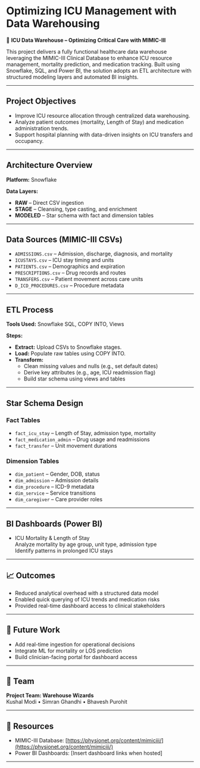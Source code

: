# Optimizing ICU Management with Data Warehousing

🏥 **ICU Data Warehouse – Optimizing Critical Care with MIMIC-III**

This project delivers a fully functional healthcare data warehouse leveraging the MIMIC-III Clinical Database to enhance ICU resource management, mortality prediction, and medication tracking. Built using Snowflake, SQL, and Power BI, the solution adopts an ETL architecture with structured modeling layers and automated BI insights.

---

## Project Objectives

- Improve ICU resource allocation through centralized data warehousing.
- Analyze patient outcomes (mortality, Length of Stay) and medication administration trends.
- Support hospital planning with data-driven insights on ICU transfers and occupancy.

---

## Architecture Overview

**Platform:** Snowflake

**Data Layers:**

- **RAW** – Direct CSV ingestion  
- **STAGE** – Cleansing, type casting, and enrichment  
- **MODELED** – Star schema with fact and dimension tables  

---

## Data Sources (MIMIC-III CSVs)

- `ADMISSIONS.csv` – Admission, discharge, diagnosis, and mortality  
- `ICUSTAYS.csv` – ICU stay timing and units  
- `PATIENTS.csv` – Demographics and expiration  
- `PRESCRIPTIONS.csv` – Drug records and routes  
- `TRANSFERS.csv` – Patient movement across care units  
- `D_ICD_PROCEDURES.csv` – Procedure metadata  

---

## ETL Process

**Tools Used:** Snowflake SQL, COPY INTO, Views

**Steps:**

- **Extract:** Upload CSVs to Snowflake stages.  
- **Load:** Populate raw tables using COPY INTO.  
- **Transform:**  
  - Clean missing values and nulls (e.g., set default dates)  
  - Derive key attributes (e.g., age, ICU readmission flag)  
  - Build star schema using views and tables  

---

## Star Schema Design

### Fact Tables

- `fact_icu_stay` – Length of Stay, admission type, mortality  
- `fact_medication_admin` – Drug usage and readmissions  
- `fact_transfer` – Unit movement durations  

### Dimension Tables

- `dim_patient` – Gender, DOB, status  
- `dim_admission` – Admission details  
- `dim_procedure` – ICD-9 metadata  
- `dim_service` – Service transitions  
- `dim_caregiver` – Care provider roles  

---

## BI Dashboards (Power BI)

- ICU Mortality & Length of Stay  
  Analyze mortality by age group, unit type, admission type  
  Identify patterns in prolonged ICU stays  

---

## 📈 Outcomes

- Reduced analytical overhead with a structured data model  
- Enabled quick querying of ICU trends and medication risks  
- Provided real-time dashboard access to clinical stakeholders  

---

## 🔮 Future Work

- Add real-time ingestion for operational decisions  
- Integrate ML for mortality or LOS prediction  
- Build clinician-facing portal for dashboard access  

---

## 👥 Team

**Project Team: Warehouse Wizards**  
Kushal Modi • Simran Ghandhi • Bhavesh Purohit   

---

## 📎 Resources

- MIMIC-III Database: [https://physionet.org/content/mimiciii/](https://physionet.org/content/mimiciii/)  
- Power BI Dashboards: [Insert dashboard links when hosted]  

---

